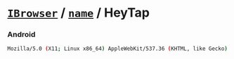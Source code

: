 # [`IBrowser`](/api/main/get-browser.md) / [`name`](../name.md) / HeyTap

### Android

```sh
Mozilla/5.0 (X11; Linux x86_64) AppleWebKit/537.36 (KHTML, like Gecko) Chrome/90.0.4430.61 Safari/537.36 HeyTapBrowser/40.8.10.1
```